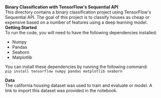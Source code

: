 **Binary Classification with TensorFlow's Sequential API**<br>
This directory contains a binary classification project using TensorFlow's Sequential API. The goal of this project is to classify houses as cheap or expensive based on a number of features using a deep learning model.<br>
**Getting Started**<br>
To run the code, you will need to have the following dependencies installed:
- Numpy
- Pandas
- Seaborn
- Matplotlib <br>

You can install these dependencies by running the following command:<br>
`pip install tensorflow numpy pandas matplotlib seaborn` <br>

**Data**<br>
The california housing dataset was used to train and evaluate or model. A link to import this dataset was provided in the notebook. <br>

